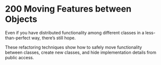 # 200 Moving Features between Objects

Even if you have distributed functionality among different classes in a less-than-perfect way, there’s still hope.

These refactoring techniques show how to safely move functionality between classes, create new classes, and hide implementation details from public access.
